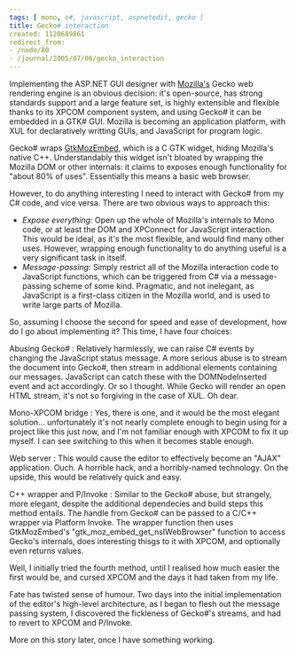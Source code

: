 ```yaml
---
tags: [ mono, c#, javascript, aspnetedit, gecko ]
title: Gecko# interaction
created: 1120689861
redirect_from:
- /node/80
- /journal/2005/07/06/gecko_interaction
---
```

Implementing the ASP.NET GUI designer with [Mozilla's](http://www.mozilla.org)
Gecko web rendering engine is an obvious decision: it's open-source, has strong
standards support and a large feature set, is highly extensible and flexible
thanks to its XPCOM component system, and using Gecko# it can be embedded in a
GTK# GUI. Mozilla is becoming an application platform, with XUL for
declaratively writting GUIs, and JavaScript for program logic.<!--break-->

Gecko# wraps [GtkMozEmbed](http://www.mozilla.org/unix/gtk-embedding.html),
which is a C GTK widget, hiding Mozilla's native C++. Understandably this widget
isn't bloated by wrapping the Mozilla DOM or other internals: it claims to
exposes enough functionality for "about 80% of uses". Essentially this means a
basic web browser.

However, to do anything interesting I need to interact with Gecko# from my C#
code, and vice versa. There are two obvious ways to approach this:

* _Expose everything_: Open up the whole of Mozilla's internals to Mono code, or
  at least the DOM and XPConnect for JavaScript interaction. This would be
  ideal, as it's the most flexible, and would find many other uses. However,
  wrapping enough functionality to do anything useful is a very significant task
  in itself.
* _Message-passing_: Simply restrict all of the Mozilla interaction code to
  JavaScript functions, which can be triggered from C# via a message-passing
  scheme of some kind. Pragmatic, and not inelegant, as JavaScript is a
  first-class citizen in the Mozilla world, and is used to write large parts of
  Mozilla.

So, assuming I choose the second for speed and ease of development, how do I go
about implementing it? This time, I have four choices:

Abusing Gecko#
: Relatively harmlessly, we can raise C# events by changing the
  JavaScript status message. A more serious abuse is to stream the document into
  Gecko#, then stream in additional elements containing our messages. JavaScript
  can catch these with the DOMNodeInserted event and act accordingly. Or so I
  thought. While Gecko will render an open HTML stream, it's not so forgiving in
  the case of XUL. Oh dear.

Mono-XPCOM bridge
: Yes, there is one, and it would be the most elegant
  solution... unfortunately it's not nearly complete enough to begin using for a
  project like this just now, and I'm not familiar enough with XPCOM to fix it up
  myself. I can see switching to this when it becomes stable enough.

Web server
: This would cause the editor to effectively become an "AJAX"
  application. Ouch. A horrible hack, and a horribly-named technology. On the
  upside, this would be relatively quick and easy.

C++ wrapper and P/Invoke
: Similar to the Gecko# abuse, but strangely, more
  elegant, despite the additional dependecies and build steps this method entails.
  The handle from Gecko# can be passed to a C/C++ wrapper via Platform Invoke. The
  wrapper function then uses GtkMozEmbed's "gtk_moz_embed_get_nsIWebBrowser"
  function to access Gecko's internals, does interesting thisgs to it with XPCOM,
  and optionally even returns values.

Well, I initially tried the fourth method, until I realised how much easier the
first would be, and cursed XPCOM and the days it had taken from my life.

Fate has twisted sense of humour. Two days into the initial implementation of
the editor's   high-level architecture, as I began to flesh out the message
passing system, I discovered  the fickleness of Gecko#'s streams, and had to
revert to XPCOM and P/Invoke.

More on this story later, once I have something working.